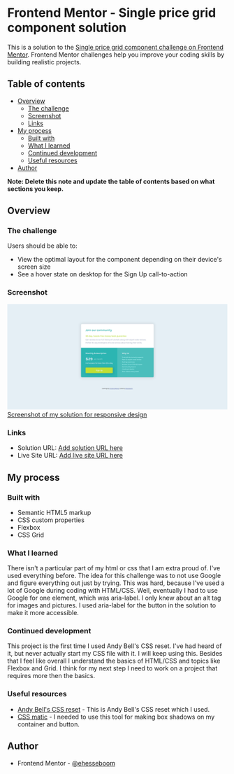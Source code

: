 # Frontend Mentor - Single price grid component solution

This is a solution to the [Single price grid component challenge on Frontend Mentor](https://www.frontendmentor.io/challenges/single-price-grid-component-5ce41129d0ff452fec5abbbc). Frontend Mentor challenges help you improve your coding skills by building realistic projects.

## Table of contents

- [Overview](#overview)
  - [The challenge](#the-challenge)
  - [Screenshot](#screenshot)
  - [Links](#links)
- [My process](#my-process)
  - [Built with](#built-with)
  - [What I learned](#what-i-learned)
  - [Continued development](#continued-development)
  - [Useful resources](#useful-resources)
- [Author](#author)

**Note: Delete this note and update the table of contents based on what sections you keep.**

## Overview

### The challenge

Users should be able to:

- View the optimal layout for the component depending on their device's screen size
- See a hover state on desktop for the Sign Up call-to-action

### Screenshot

![Screenshot of my solution for desktop design](<screenshots solution/desktop solution.png>)
[Screenshot of my solution for responsive design](<screenshots solution/responsive solution.png>)

### Links

- Solution URL: [Add solution URL here](https://your-solution-url.com)
- Live Site URL: [Add live site URL here](https://your-live-site-url.com)

## My process

### Built with

- Semantic HTML5 markup
- CSS custom properties
- Flexbox
- CSS Grid

### What I learned

There isn't a particular part of my html or css that I am extra proud of. I've used everything before. The idea for this challenge was to not use Google and figure everything out just by trying. This was hard, because I've used a lot of Google during coding with HTML/CSS. Well, eventually I had to use Google for one element, which was aria-label. I only knew about an alt tag for images and pictures. I used aria-label for the button in the solution to make it more accessible.

### Continued development

This project is the first time I used Andy Bell's CSS reset. I've had heard of it, but never actually start my CSS file with it. I will keep using this. Besides that I feel like overall I understand the basics of HTML/CSS and topics like Flexbox and Grid. I think for my next step I need to work on a project that requires more then the basics.

### Useful resources

- [Andy Bell's CSS reset](https://piccalil.li/blog/a-more-modern-css-reset/) - This is Andy Bell's CSS reset which I used.
- [CSS matic](https://www.cssmatic.com/box-shadow) - I needed to use this tool for making box shadows on my container and button.

## Author

- Frontend Mentor - [@ehesseboom](https://www.frontendmentor.io/profile/ehesseboom)
